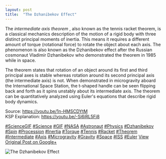 ```yaml
---
layout: post
title:  "The Dzhanibekov Effect"
---
```


The _intermediate axis theorem_ , also known as the tennis racket theorem, is a classical mechanics description of the motion of a rigid body with three distinct principal moments of inertia. This means it requires a different amount of torque (rotational force) to rotate the object about each axis. The phenomenon is also known as the Dzhanibekov effect after the Russian cosmonaut Vladimir Dzhanibekov who demonstrated the theorem in 1985 while in space.  
  
The theorem states that rotation of an object around its first and third principal axes is stable whereas rotation around its second principal axis (the intermediate axis) is not. When demonstrated in microgravity aboard the International Space Station, the t-shaped handle can be seen flipping back and forth as it spins unstably about its intermediate axis. The theorem can be quantitatively analyzed using Euler's equations that describe rigid body dynamics.  
  
Source: <https://youtu.be/1n-HMSCDYtM>  
KSP Explanation: <https://youtu.be/-Si6iRL5Fj8>  
  
[#ScienceGIF](https://plus.google.com/s/%23ScienceGIF/posts) [#Science](https://plus.google.com/s/%23Science/posts) [#GIF](https://plus.google.com/s/%23GIF/posts) [#NASA](https://plus.google.com/s/%23NASA/posts) [#Astronaut](https://plus.google.com/s/%23Astronaut/posts) [#Physics](https://plus.google.com/s/%23Physics/posts) [#Dzhanibekov](https://plus.google.com/s/%23Dzhanibekov/posts) [#Spin](https://plus.google.com/s/%23Spin/posts) [#Procession](https://plus.google.com/s/%23Procession/posts) [#Inertia](https://plus.google.com/s/%23Inertia/posts) [#Torque](https://plus.google.com/s/%23Torque/posts) [#Tennis](https://plus.google.com/s/%23Tennis/posts) [#Racket](https://plus.google.com/s/%23Racket/posts) [#Theorem](https://plus.google.com/s/%23Theorem/posts) [#Intermediate](https://plus.google.com/s/%23Intermediate/posts) [#Axis](https://plus.google.com/s/%23Axis/posts) [#Microgravity](https://plus.google.com/s/%23Microgravity/posts) [#Gravity](https://plus.google.com/s/%23Gravity/posts) [#Space](https://plus.google.com/s/%23Space/posts) [#ISS](https://plus.google.com/s/%23ISS/posts) [#Euler](https://plus.google.com/s/%23Euler/posts)﻿
[View Original Post on Google+](https://plus.google.com/+ColinSullender/posts/ZLXBCnwF6CF)

![The Dzhanibekov Effect](/assets/img/2017-07-01-The-Dzhanibekov-Effect.gif)
